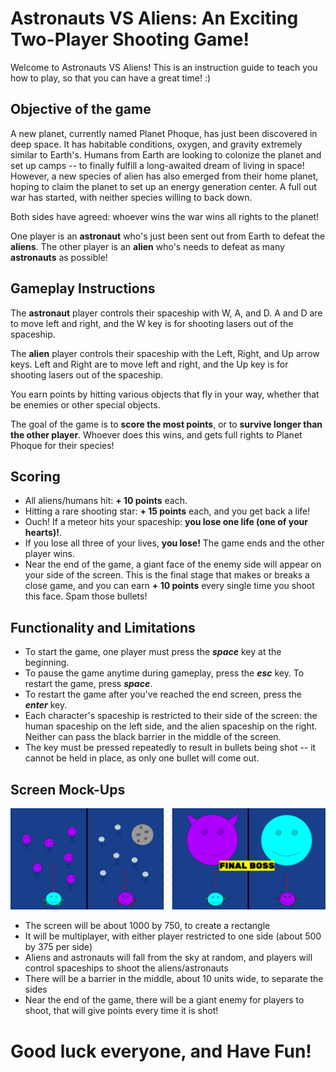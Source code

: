 # Astronauts VS Aliens: An Exciting Two-Player Shooting Game!
Welcome to Astronauts VS Aliens! This is an instruction guide to teach you how to play, so that you can have a great time! :)

## Objective of the game
A new planet, currently named Planet Phoque, has just been discovered in deep space. It has habitable conditions, oxygen, and gravity extremely similar to Earth's. Humans from Earth are looking to colonize the planet and set up camps -- to finally fulfill a long-awaited dream of living in space! However, a new species of alien has also emerged from their home planet, hoping to claim the planet to set up an energy generation center. A full out war has started, with neither species willing to back down. 

Both sides have agreed: whoever wins the war wins all rights to the planet!

One player is an **astronaut** who's just been sent out from Earth to defeat the **aliens**. 
The other player is an **alien** who's needs to defeat as many **astronauts** as possible!

## Gameplay Instructions
The **astronaut** player controls their spaceship with W, A, and D. 
A and D are to move left and right, and the W key is for shooting lasers out of the spaceship.

The **alien** player controls their spaceship with the Left, Right, and Up arrow keys. 
Left and Right are to move left and right, and the Up key is for shooting lasers out of the spaceship.

You earn points by hitting various objects that fly in your way, whether that be enemies or other special objects.

The goal of the game is to **score the most points**, or to **survive longer than the other player**. Whoever does this wins, and gets full rights to Planet Phoque for their species!

## Scoring 
* All aliens/humans hit: **+ 10 points** each.
* Hitting a rare shooting star: **+ 15 points** each, and you get back a life!
* Ouch! If a meteor hits your spaceship: **you lose one life (one of your hearts)!**.
* If you lose all three of your lives, **you lose!** The game ends and the other player wins.
* Near the end of the game, a giant face of the enemy side will appear on your side of the screen. This is the final stage that makes or breaks a close game, and you can earn **+ 10 points** every single time you shoot this face. Spam those bullets!

## Functionality and Limitations
* To start the game, one player must press the ***space*** key at the beginning. 
* To pause the game anytime during gameplay, press the ***esc*** key. To restart the game, press ***space***.
* To restart the game after you've reached the end screen, press the ***enter*** key.
* Each character's spaceship is restricted to their side of the screen: the human spaceship on the left side, and the alien spaceship on the right. Neither can pass the black barrier in the middle of the screen.
* The key must be pressed repeatedly to result in bullets being shot -- it cannot be held in place, as only one bullet will come out.

## Screen Mock-Ups
![](screen_mock-ups.png)
* The screen will be about 1000 by 750, to create a rectangle
* It will be multiplayer, with either player restricted to one side (about 500 by 375 per side)
* Aliens and astronauts will fall from the sky at random, and players will control spaceships to shoot the aliens/astronauts
* There will be a barrier in the middle, about 10 units wide, to separate the sides
* Near the end of the game, there will be a giant enemy for players to shoot, that will give points every time it is shot!

# Good luck everyone, and Have Fun!
